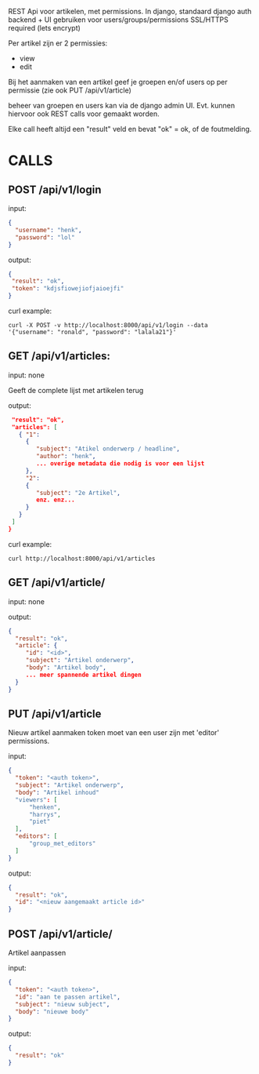 REST Api voor artikelen, met permissions.
In django, standaard django auth backend + UI gebruiken voor users/groups/permissions
SSL/HTTPS required (lets encrypt)

Per artikel zijn er 2 permissies:
- view
- edit

Bij het aanmaken van een artikel geef je groepen en/of users op per permissie
(zie ook PUT /api/v1/article)

beheer van groepen en users kan via de django admin UI. Evt. kunnen hiervoor
ook REST calls voor gemaakt worden.

Elke call heeft altijd een "result" veld en bevat "ok" = ok, of de foutmelding.


# CALLS

## POST /api/v1/login
input:
```json
{
  "username": "henk",
  "password": "lol"
}
```

output:
```json
{
 "result": "ok",
 "token": "kdjsfiowejiofjaioejfi"
}
```

curl example:
```
curl -X POST -v http://localhost:8000/api/v1/login --data '{"username": "ronald", "password": "lalala21"}'
```

## GET /api/v1/articles:
input: none

Geeft de complete lijst met artikelen terug

output:
```json
 "result": "ok",
 "articles": [
   { "1": 
     {
        "subject": "Atikel onderwerp / headline",
        "author": "henk",
        ... overige metadata die nodig is voor een lijst
     },
     "2":
     {
        "subject": "2e Artikel",
        enz. enz...
     }
   }
 ]
}
```

curl example:
```
curl http://localhost:8000/api/v1/articles
```


## GET /api/v1/article/<id>
input: none

output:
```json
{
  "result": "ok",
  "article": {
     "id": "<id>",
     "subject": "Artikel onderwerp",
     "body": "Artikel body",
     ... meer spannende artikel dingen
  }
}
```


## PUT /api/v1/article
Nieuw artikel aanmaken
token moet van een user zijn met 'editor' permissions.

input:
```json
{
  "token": "<auth token>",
  "subject": "Artikel onderwerp",
  "body": "Artikel inhoud"
  "viewers": [
      "henken",
      "harrys",
      "piet"
  ],
  "editors": [
      "group_met_editors"
  ]
}
```

output:
```json
{
  "result": "ok",
  "id": "<nieuw aangemaakt article id>"
}
```


## POST /api/v1/article/<id>
Artikel aanpassen

input:
```json
{
  "token": "<auth token>",
  "id": "aan te passen artikel",
  "subject": "nieuw subject",
  "body": "nieuwe body"
}
```

output:
```json
{
  "result": "ok"
}
```
